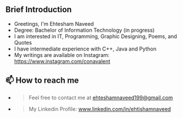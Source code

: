 ## Brief Introduction
-  Greetings, I'm Ehtesham Naveed
-  Degree: Bachelor of Information Technology (in progress)
-  I am interested in IT, Programming, Graphic Designing, Poems, and Quotes
-  I have intermediate experience with C++, Java and Python
-  My writings are available on Instagram: https://www.instagram.com/conavalent

## 📫 How to reach me 
- > Feel free to contact me at ehteshamnaveed199@gmail.com
- > My Linkedin Profile: www.linkedin.com/in/ehtishamnaveed 

<!---
ehteshamnaveed/ehteshamnaveed is a ✨ special ✨ repository because its `README.md` (this file) appears on your GitHub profile.
You can click the Preview link to take a look at your changes.
--->
